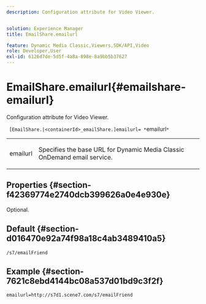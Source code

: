 ```yaml
---
description: Configuration attribute for Video Viewer.


solution: Experience Manager
title: EmailShare.emailurl

feature: Dynamic Media Classic,Viewers,SDK/API,Video
role: Developer,User
exl-id: 6126d7de-5d5f-4a8a-898e-8a9bb5b37627
---
```

# EmailShare.emailurl{#emailshare-emailurl}

Configuration attribute for Video Viewer.

 ` [EmailShare.|<containerId>_emailShare.]emailurl= *`emailurl`*`

<table id="table_C616483932C2482CA9794DDD7313FD7C"> 
 <tbody> 
  <tr> 
   <td colname="col1"> <p> <span class="codeph"><span class="varname"> emailurl</span></span> </p> </td> 
   <td colname="col2"> <p> Specifies the base URL for Dynamic Media Classic OnDemand email service. </p> </td> 
  </tr> 
 </tbody> 
</table>

## Properties {#section-f42369774e2740dcb399626a0e4e930e}

Optional.

## Default {#section-d016470e92a74f98a18c4ab3489410a5}

`/s7/emailFriend`

## Example {#section-7621c8ebd4144bc08a537d01bd9c3f2f}

```
emailurl=http://s7d1.scene7.com/s7/emailFriend
```
